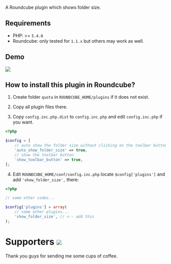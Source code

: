 A Roundcube plugin which shows folder size.


## Requirements

- PHP: >= `5.4.0`
- Roundcube: only tested for `1.1.x` but others may work as well.


## Demo

![](https://raw.githubusercontent.com/jfcherng/roundcube-show-folder-size-plugin/master/doc/screenshot/demo.png)


## How to install this plugin in Roundcube?

1. Create folder `quota` in `ROUNDCUBE_HOME/plugins` if it does not exist.
2. Copy all plugin files there.

3. Copy `config.inc.php.dist` to `config.inc.php` and edit `config.inc.php` if you want.

```php
<?php

$config = [
    // auto show the folder size without clicking on the toolbar button
    'auto_show_folder_size' => true,
    // show the toolbar button
    'show_toolbar_button' => true,
];
```

4. Edit `ROUNDCUBE_HOME/conf/config.inc.php` locate `$config['plugins']` and add `'show_folder_size',` there:

```php
<?php

// some other codes...

$config['plugins'] = array(
    // some other plugins...
    'show_folder_size', // <-- add this
);
```


Supporters <a href="https://www.paypal.com/cgi-bin/webscr?cmd=_s-xclick&hosted_button_id=ATXYY9Y78EQ3Y" target="_blank"><img src="https://www.paypalobjects.com/en_US/i/btn/btn_donate_LG.gif" /></a>
==========

Thank you guys for sending me some cups of coffee.
